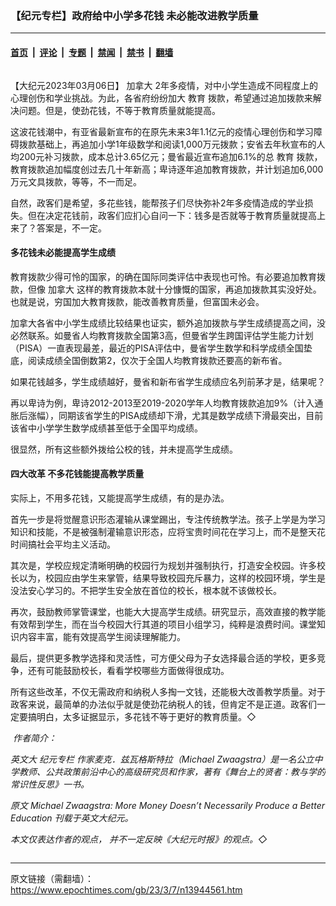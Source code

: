 ### 【纪元专栏】政府给中小学多花钱 未必能改进教学质量

---

#### [首页](../../../..?n13944561) &nbsp;|&nbsp; [评论](../../../../../epoch-comment?n13944561) &nbsp;|&nbsp; [专题](../../../../../epoch-special?n13944561) &nbsp;|&nbsp; [禁闻](../../../../../epoch-news?n13944561) &nbsp;|&nbsp; [禁书](../../../../../books?n13944561) &nbsp;|&nbsp; [翻墙](https://github.com/gfw-breaker/nogfw/blob/master/README.md?n13944561)


<div class="column" id="artbody" itemprop="articleBody">
 <!-- article content begin -->
 <p>
  【大纪元2023年03月06日】
  <ok href="https://www.epochtimes.com/gb/tag/%E5%8A%A0%E6%8B%BF%E5%A4%A7.html">
   加拿大
  </ok>
  2年多疫情，对中小学生造成不同程度上的心理创伤和学业挑战。为此，各省府纷纷加大
  <ok href="https://www.epochtimes.com/gb/tag/%E6%95%99%E8%82%B2.html">
   教育
  </ok>
  拨款，希望通过追加拨款来解决问题。但是，使劲花钱，不等于教育质量就能提高。
 </p>
 <p>
  这波花钱潮中，有亚省最新宣布的在原先未来3年1.1亿元的疫情心理创伤和学习障碍拨款基础上，再追加小学1年级数学和阅读1,000万元拨款；安省去年秋宣布的人均200元补习拨款，成本总计3.65亿元；曼省最近宣布追加6.1%的总
  <ok href="https://www.epochtimes.com/gb/tag/%E6%95%99%E8%82%B2.html">
   教育
  </ok>
  拨款，教育拨款追加幅度创过去几十年新高；卑诗逐年追加教育拨款，并计划追加6,000万元文具拨款，等等，不一而足。
 </p>
 <p>
  自然，政客们是希望，多花些钱，能帮孩子们尽快弥补2年多疫情造成的学业损失。但在决定花钱前，政客们应扪心自问一下：钱多是否就等于教育质量就提高上来了？答案是，不一定。
 </p>
 <h4>
  多花钱未必能提高学生成绩
 </h4>
 <p>
  教育拨款少得可怜的国家，的确在国际同类评估中表现也可怜。有必要追加教育拨款，但像
  <ok href="https://www.epochtimes.com/gb/tag/%E5%8A%A0%E6%8B%BF%E5%A4%A7.html">
   加拿大
  </ok>
  这样的教育拨款本就十分慷慨的国家，再追加拨款其实没好处。也就是说，穷国加大教育拨款，能改善教育质量，但富国未必会。
 </p>
 <p>
  加拿大各省中小学生成绩比较结果也证实，额外追加拨款与学生成绩提高之间，没必然联系。如曼省人均教育拨款全国第3高，但曼省学生跨国评估学生能力计划（PISA）一直表现最差，最近的PISA评估中，曼省学生数学和科学成绩全国垫底，阅读成绩全国倒数第2，仅次于全国人均教育拨款还要高的新布省。
 </p>
 <p>
  如果花钱越多，学生成绩越好，曼省和新布省学生成绩应名列前茅才是，结果呢？
 </p>
 <p>
  再以卑诗为例，卑诗2012-2013至2019-2020学年人均教育拨款追加9%（计入通胀后涨幅），同期该省学生的PISA成绩却下滑，尤其是数学成绩下滑最突出，目前该省中小学学生数学成绩甚至低于全国平均成绩。
 </p>
 <p>
  很显然，所有这些额外拨给公校的钱，并未提高学生成绩。
 </p>
 <h4>
  四大改革 不多花钱能提高教学质量
 </h4>
 <p>
  实际上，不用多花钱，又能提高学生成绩，有的是办法。
 </p>
 <p>
  首先一步是将觉醒意识形态灌输从课堂踢出，专注传统教学法。孩子上学是为学习知识和技能，不是被强制灌输意识形态，应将宝贵时间花在学习上，而不是整天花时间搞社会平均主义活动。
 </p>
 <p>
  其次是，学校应规定清晰明确的校园行为规划并强制执行，打造安全校园。许多校长以为，校园应由学生来掌管，结果导致校园充斥暴力，这样的校园环境，学生是没法安心学习的。不把学生安全放在首位的校长，根本就不该做校长。
 </p>
 <p>
  再次，鼓励教师掌管课堂，也能大大提高学生成绩。研究显示，高效直接的教学能有效帮到学生，而在当今校园大行其道的项目小组学习，纯粹是浪费时间。课堂知识内容丰富，能有效提高学生阅读理解能力。
 </p>
 <p>
  最后，提供更多教学选择和灵活性，可方便父母为子女选择最合适的学校，更多竞争，还有可能鼓励校长，看看学校哪些方面做得很成功。
 </p>
 <p>
  所有这些改革，不仅无需政府和纳税人多掏一文钱，还能极大改善教学质量。对于政客来说，最简单的办法似乎就是使劲花纳税人的钱，但肯定不是正道。政客们一定要搞明白，太多证据显示，多花钱不等于更好的教育质量。◇
 </p>
 <p>
  <ok href="https://i.epochtimes.com/assets/uploads/2023/03/id13945904-Zwaagstraeadshot2.jpg">
   <img alt="" class="wp-image-13945904 alignleft" src="https://i.epochtimes.com/assets/uploads/2023/03/id13945904-Zwaagstraeadshot2.jpg"/>
  </ok>
  <em>
   作者简介：
  </em>
 </p>
 <p>
  <em>
   英文大
   <ok href="https://www.epochtimes.com/gb/tag/%E7%BA%AA%E5%85%83%E4%B8%93%E6%A0%8F.html">
    纪元专栏
   </ok>
   作家麦克．兹瓦格斯特拉（Michael Zwaagstra）是一名公立中学教师、公共政策前沿中心的高级研究员和作家，著有《舞台上的贤者：教与学的常识性反思》一书。
  </em>
 </p>
 <p>
  <em>
   原文
   <ok href="https://www.theepochtimes.com/michael-zwaagstra-more-money-doesnt-necessarily-produce-a-better-education_5098588.html">
    Michael Zwaagstra: More Money Doesn’t Necessarily Produce a Better Education
   </ok>
   刊载于英文大纪元。
  </em>
 </p>
 <p>
  <em>
   本文仅表达作者的观点， 并不一定反映《大纪元时报》的观点。◇
  </em>
 </p>
 <!-- article content end -->
</div>


---

原文链接（需翻墙）：https://www.epochtimes.com/gb/23/3/7/n13944561.htm